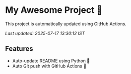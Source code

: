 # My Awesome Project 🚀

This project is automatically updated using GitHub Actions.

_Last updated: 2025-07-17 13:30:12 IST_

## Features
- Auto-update README using Python 🐍
- Auto Git push with GitHub Actions 🤖

